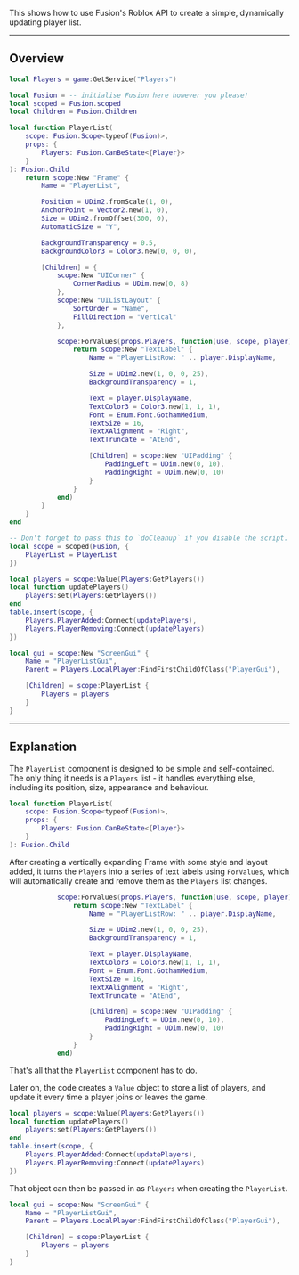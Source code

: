 This shows how to use Fusion's Roblox API to create a simple, dynamically
updating player list.

-----

## Overview

```Lua linenums="1"
local Players = game:GetService("Players")

local Fusion = -- initialise Fusion here however you please!
local scoped = Fusion.scoped
local Children = Fusion.Children

local function PlayerList(
	scope: Fusion.Scope<typeof(Fusion)>,
	props: {
		Players: Fusion.CanBeState<{Player}>
	}
): Fusion.Child
	return scope:New "Frame" {
		Name = "PlayerList",

		Position = UDim2.fromScale(1, 0),
		AnchorPoint = Vector2.new(1, 0),
		Size = UDim2.fromOffset(300, 0),
		AutomaticSize = "Y",

		BackgroundTransparency = 0.5,
		BackgroundColor3 = Color3.new(0, 0, 0),

		[Children] = {
			scope:New "UICorner" {
				CornerRadius = UDim.new(0, 8)
			},
			scope:New "UIListLayout" {
				SortOrder = "Name",
				FillDirection = "Vertical"
			},

			scope:ForValues(props.Players, function(use, scope, player)
				return scope:New "TextLabel" {
					Name = "PlayerListRow: " .. player.DisplayName,

					Size = UDim2.new(1, 0, 0, 25),
					BackgroundTransparency = 1,

					Text = player.DisplayName,
					TextColor3 = Color3.new(1, 1, 1),
					Font = Enum.Font.GothamMedium,
					TextSize = 16,
					TextXAlignment = "Right",
					TextTruncate = "AtEnd",

					[Children] = scope:New "UIPadding" {
						PaddingLeft = UDim.new(0, 10),
						PaddingRight = UDim.new(0, 10)
					}
				}
			end)
		}
	}
end

-- Don't forget to pass this to `doCleanup` if you disable the script.
local scope = scoped(Fusion, {
	PlayerList = PlayerList
})

local players = scope:Value(Players:GetPlayers())
local function updatePlayers()
	players:set(Players:GetPlayers())
end
table.insert(scope, {
	Players.PlayerAdded:Connect(updatePlayers),
	Players.PlayerRemoving:Connect(updatePlayers)
})

local gui = scope:New "ScreenGui" {
	Name = "PlayerListGui",
	Parent = Players.LocalPlayer:FindFirstChildOfClass("PlayerGui"),

	[Children] = scope:PlayerList {
		Players = players
	}
}
```

-----

## Explanation

The `PlayerList` component is designed to be simple and self-contained. The only
thing it needs is a `Players` list - it handles everything else, including its
position, size, appearance and behaviour.

```Lua linenums="7"
local function PlayerList(
	scope: Fusion.Scope<typeof(Fusion)>,
	props: {
		Players: Fusion.CanBeState<{Player}>
	}
): Fusion.Child
```

After creating a vertically expanding Frame with some style and layout added,
it turns the `Players` into a series of text labels using `ForValues`, which
will automatically create and remove them as the `Players` list changes.

```Lua linenums="33"
			scope:ForValues(props.Players, function(use, scope, player)
				return scope:New "TextLabel" {
					Name = "PlayerListRow: " .. player.DisplayName,

					Size = UDim2.new(1, 0, 0, 25),
					BackgroundTransparency = 1,

					Text = player.DisplayName,
					TextColor3 = Color3.new(1, 1, 1),
					Font = Enum.Font.GothamMedium,
					TextSize = 16,
					TextXAlignment = "Right",
					TextTruncate = "AtEnd",

					[Children] = scope:New "UIPadding" {
						PaddingLeft = UDim.new(0, 10),
						PaddingRight = UDim.new(0, 10)
					}
				}
			end)
```

That's all that the `PlayerList` component has to do.

Later on, the code creates a `Value` object to store a list of players, and
update it every time a player joins or leaves the game.

```Lua linenums="62"
local players = scope:Value(Players:GetPlayers())
local function updatePlayers()
	players:set(Players:GetPlayers())
end
table.insert(scope, {
	Players.PlayerAdded:Connect(updatePlayers),
	Players.PlayerRemoving:Connect(updatePlayers)
})
```

That object can then be passed in as `Players` when creating the `PlayerList`.

```Lua linenums="71" hl_lines="6"
local gui = scope:New "ScreenGui" {
	Name = "PlayerListGui",
	Parent = Players.LocalPlayer:FindFirstChildOfClass("PlayerGui"),

	[Children] = scope:PlayerList {
		Players = players
	}
}
```
